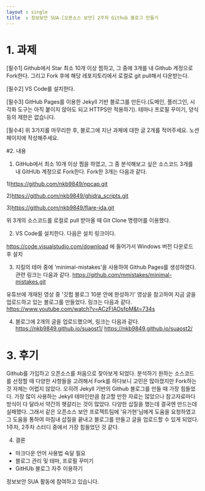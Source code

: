 ```yaml
---
layout : single
title  : 정보보안 SUA-[오픈소스 보안] 2주차 Github 블로그 만들기
---
```


# 1. 과제

[필수1] Github에서 Star 최소 10개 이상 찜하고, 그 중에 3개를 내 Github 계정으로 Fork한다. 그리고 Fork 후에 해당 레포지토리에서 로컬로 git pull해서 다운받는다.

[필수2] VS Code를 설치한다.

[필수3] GitHub Pages를 이용한 Jekyll 기반 블로그를 만든다.(도메인, 플러그인, 시각화 도구는 아직 붙이지 않아도 되고 HTTPS만 적용하기). 테마나 프로필 꾸미기, 양식 등의 제한은 없습니다.

[필수4] 위 3가지를 마무리한 후, 블로그에 지난 과제에 대한 글 2개를 적어주세요. 노션 페이지에 작성해주세요.


#2. 내용

1. GitHub에서 최소 10개 이상 찜을 하였고, 그 중 분석해보고 싶은 소스코드 3개를 내 GitHUb 계정으로 Fork한다. Fork한 3개는 다음과 같다.

1)https://github.com/nkb9849/npcap.git

2)https://github.com/nkb9849/ghidra_scripts.git

3)https://github.com/nkb9849/flare-ida.git

위 3개의 소스코드를 로컬로 pull 받아올 때 Git Clone 명령어를 이용했다.

2. VS Code를 설치한다. 다음은 설치 링크이다.

https://code.visualstudio.com/download 에 들어가서 Windows 버전 다운로드 후 설치

3. 지킬의 테마 중에 'minimal-mistakes'을 사용하여 Github Pages를 생성하였다. 관련 링크는 다음과 같다.
https://github.com/mmistakes/minimal-mistakes.git

유튜브에 개재된 영상 중 '깃헙 블로그 10분 안에 완성하기' 영상을 참고하여 지금 글을 업로드하고 있는 블로그를 만들었다. 링크는 다음과 같다.
https://www.youtube.com/watch?v=ACzFIAOsfpM&t=734s

4. 블로그에 2개의 글을 업로드했으며, 링크는 다음과 같다.
https://nkb9849.github.io/suaost1/
https://nkb9849.github.io/suaost2/

# 3. 후기

Github를 가입하고 오픈소스를 처음으로 찾아보게 되었다. 분석하기 원하는 소스코드를 선정할 때 다양한 사항들을 고려해서 Fork를 하다보니 고민은 많아졌지만 Fork하는 것 자체는 어렵지 않았다. 오히려 Jekyll 기반의 Github 블로그를 만들 때 가장 힘들었다. 가장 많이 사용하는 Jekyll 테마인만큼 참고할 만한 자료는 많았으나 참고자료마다 방식이 다 달라서 약간의 헷갈리는 것이 많았다. 다양한 삽질을 했는데 결국엔 만드는데 실패했다. 그래서 같은 오픈소스 보안 프로젝트팀에 '유가현'님에게 도움을 요청하였고 그 도움을 통하여 마침내 삽질을 끝내고 블로그를 만들고 글을 업로드할 수 있게 되었다. 1주차, 2주차 스터디 중에서 가장 힘들었던 것 같다. 

4. 결론 
- 마크다운 언어 사용법 숙달 필요
- 블로그 관리 및 테마, 프로필 꾸미기
- GitHUb 블로그 자주 이용하기 

정보보안 SUA 활동에 참여하고 있습니다.






